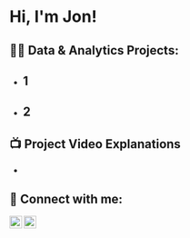 <h1>Hi, I'm Jon! </h1>

<h2>👨‍💻 Data & Analytics Projects:</h2>

- <b>1</b>
  - 
- <b>2</b>
  - 

<h2>📺 Project Video Explanations</h2>

- 

<h2> 🤳 Connect with me:</h2>

[<img align="left" alt="JonAdamson | YouTube" width="22px" src="https://cdn.jsdelivr.net/npm/simple-icons@v3/icons/youtube.svg" />][youtube]
[<img align="left" alt="JonAdamson | LinkedIn" width="22px" src="https://cdn.jsdelivr.net/npm/simple-icons@v3/icons/linkedin.svg" />][linkedin]

[youtube]: https://www.youtube.com/@jon-adamson
[linkedin]: https://linkedin.com/in/jonathanmadamson
